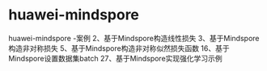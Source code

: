 # huawei-mindspore
huawei-mindspore -案例
2、基于Mindspore构造线性损失
3、基于Mindspore构造非对称损失
5、基于Mindspore构造非对称似然损失函数
16、基于Mindspore设置数据集batch
27、基于Mindspore实现强化学习示例
